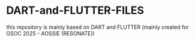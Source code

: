 # DART-and-FLUTTER-FILES
this repository is mainly based on DART and FLUTTER (mainly created for GSOC 2025 - AOSSIE (RESONATE)) 
